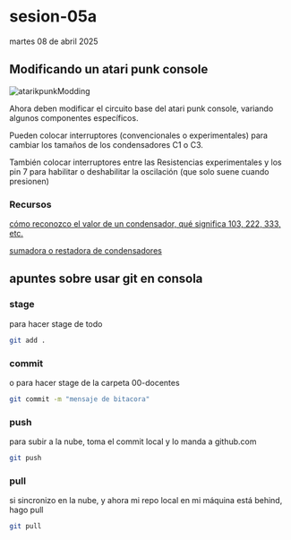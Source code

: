 # sesion-05a

martes 08 de abril 2025

## Modificando un atari punk console

![atarikpunkModding](/00-docentes/sesion-04a/archivos/atariPunk_v1.png)

Ahora deben modificar el circuito base del atari punk console, variando algunos componentes específicos.

Pueden colocar interruptores (convencionales o experimentales) para cambiar los tamaños de los condensadores C1 o C3.

También colocar interruptores entre las Resistencias experimentales y los pin 7 para habilitar o deshabilitar la oscilación (que solo suene cuando presionen)

### Recursos

[cómo reconozco el valor de un condensador, qué significa 103, 222, 333, etc.](https://circuitdigest.com/calculators/capacitor-value-code-calculator)

[sumadora o restadora de condensadores](https://www.digikey.com/en/resources/conversion-calculators/conversion-calculator-series-and-parallel-capacitor)

## apuntes sobre usar git en consola

### stage

para hacer stage de todo

```sh
git add .
```

### commit

o para hacer stage de la carpeta 00-docentes

```sh
git commit -m "mensaje de bitacora"
```

### push

para subir a la nube, toma el commit local y lo manda a github.com

```sh
git push
```

### pull

si sincronizo en la nube, y ahora mi repo local en mi máquina está behind, hago pull

```sh
git pull
```
